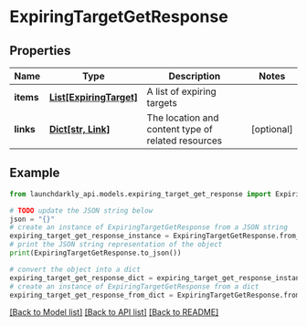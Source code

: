 # ExpiringTargetGetResponse


## Properties

Name | Type | Description | Notes
------------ | ------------- | ------------- | -------------
**items** | [**List[ExpiringTarget]**](ExpiringTarget.md) | A list of expiring targets | 
**links** | [**Dict[str, Link]**](Link.md) | The location and content type of related resources | [optional] 

## Example

```python
from launchdarkly_api.models.expiring_target_get_response import ExpiringTargetGetResponse

# TODO update the JSON string below
json = "{}"
# create an instance of ExpiringTargetGetResponse from a JSON string
expiring_target_get_response_instance = ExpiringTargetGetResponse.from_json(json)
# print the JSON string representation of the object
print(ExpiringTargetGetResponse.to_json())

# convert the object into a dict
expiring_target_get_response_dict = expiring_target_get_response_instance.to_dict()
# create an instance of ExpiringTargetGetResponse from a dict
expiring_target_get_response_from_dict = ExpiringTargetGetResponse.from_dict(expiring_target_get_response_dict)
```
[[Back to Model list]](../README.md#documentation-for-models) [[Back to API list]](../README.md#documentation-for-api-endpoints) [[Back to README]](../README.md)


